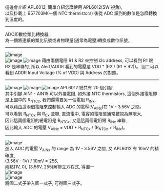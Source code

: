 這邊會介紹 APL6012, 簡單介紹怎麽使用 APL6012(SW 視角),  
以及掛載上 B57703M(一個 NTC thermistors) 後從 ADC 讀到的數值是怎麽轉換到溫度的。  
  
-------------------------------------------------------------  
  
ADC即數位類比轉換器,  
為一個將連續的類比訊號或者物理量(通常為電壓)轉換成數位訊號。    
  
-------------------------------------------------------------  
  
![image](https://github.com/OuO333333/driver/assets/37506309/f7bf3fdf-ae5a-4364-bdd5-8a4b8f85cf4d)  
![image](https://github.com/OuO333333/driver/assets/37506309/c7131a38-9024-4fcd-834c-aff07eb85b7c)
![image](https://github.com/OuO333333/driver/assets/37506309/f8097445-8ed5-4886-8096-3bd8774cf317)
藉由兩個電阻 R1 & R2 來控制 i2c address, 可以看到 R1 跟 R2 是串聯的, 所以 Alert/ADDR 看到的電壓是 VDD * (R2 / (R1 + R2))。
圖二可以看到 ADDR Input Voltage (% of VDD) 與 Address 的對照。
  
-------------------------------------------------------------  
  
![image](https://github.com/OuO333333/driver/assets/37506309/0b54b30c-5ada-4320-af2c-3a33c2aa5ccd)
![image](https://github.com/OuO333333/driver/assets/37506309/360dc56f-47a0-4087-aeb8-09fe7dceada5)
![image](https://github.com/OuO333333/driver/assets/37506309/f04dab99-62ff-46c2-b8fd-5d770613fbcf)
APL6012 總共有 20 個引腳,  
其中引腳 AIN1 - AIN15 可以外接電阻, 如外接 NTC thermistors,
這個外接電阻即是上圖中的 R<sub>NTCx</sub>, 我們還需要另一個電阻 R<sub>INx</sub>,  
可以藉由這兩個電阻來控制輸入 ADC 的電壓(V<sub>AINx</sub>)在 1V - 3.56V 之間。  
可以看到 R<sub>NTCx</sub> 與 R<sub>Cx</sub> 並聯, 直流電中, 電容的電阻值通常被視為無限大,  
因此這兩個電阻的總電阻是 R<sub>NTCx</sub>, 又這這兩個電阻跟 R<sub>INx</sub> 串聯,  
因此輸入 ADC 的電壓 V<sub>AINx</sub> = VDD * R<sub>NTCx</sub> / (R<sub>NTCx</sub> + R<sub>INx</sub>)。  
  
-------------------------------------------------------------  

![image](https://github.com/OuO333333/driver/assets/37506309/e2c0bf2e-f41e-44cf-a5c9-1d076a5250c2)  
進入 ADC 的電壓 V<sub>AINx</sub> 的 range 為 1V - 3.56V 之間, 又 APL6012 有 10mV 的精確度,  
(3.56V - 1V) / 10mV  = 256,  
兩點(1V, 0), (3.56V, 255)解聯立方程式, 得圖一  
![image](https://github.com/OuO333333/driver/assets/37506309/91247f93-6a67-4b24-ace3-d69acc080b62)  
![image](https://github.com/OuO333333/driver/assets/37506309/e76b75da-c1c1-43ee-b3df-2b3ed9db5b62)  
將圖二式子帶入圖一式子, 可得圖三式子。

